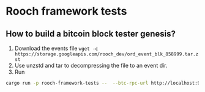 # Rooch framework tests


## How to build a bitcoin block tester genesis?

1. Download the events file `wget -c https://storage.googleapis.com/rooch_dev/ord_event_blk_858999.tar.zst`
2. Use unzstd and tar to decompressing the file to an event dir.
3. Run

```bash
cargo run -p rooch-framework-tests --  --btc-rpc-url http://localhost:9332 --btc-rpc-username your_username --btc-rpc-password your_pwd --ord-event-dir your_local_event_dir --blocks 790964 --blocks 855396
```
